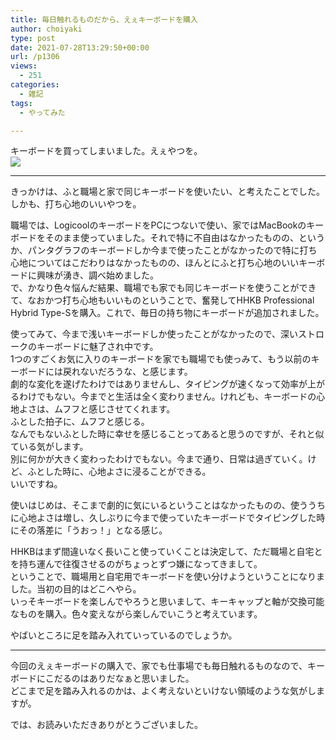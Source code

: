 ```yaml
---
title: 毎日触れるものだから、えぇキーボードを購入
author: choiyaki
type: post
date: 2021-07-28T13:29:50+00:00
url: /p1306
views:
  - 251
categories:
  - 雑記
tags:
  - やってみた

---
```

キーボードを買ってしまいました。えぇやつを。  
[![][1]][2]

* * *

きっかけは、ふと職場と家で同じキーボードを使いたい、と考えたことでした。しかも、打ち心地のいいやつを。

職場では、LogicoolのキーボードをPCにつないで使い、家ではMacBookのキーボードをそのまま使っていました。それで特に不自由はなかったものの、というか、パンタグラフのキーボードしか今まで使ったことがなかったので特に打ち心地についてはこだわりはなかったものの、ほんとにふと打ち心地のいいキーボードに興味が湧き、調べ始めました。  
で、かなり色々悩んだ結果、職場でも家でも同じキーボードを使うことができて、なおかつ打ち心地もいいものということで、奮発してHHKB Professional Hybrid Type-Sを購入。これで、毎日の持ち物にキーボードが追加されました。

使ってみて、今まで浅いキーボードしか使ったことがなかったので、深いストロークのキーボードに魅了され中です。  
1つのすごくお気に入りのキーボードを家でも職場でも使っみて、もう以前のキーボードには戻れないだろうな、と感じます。  
劇的な変化を遂げたわけではありませんし、タイピングが速くなって効率が上がるわけでもない。今までと生活は全く変わりません。けれども、キーボードの心地よさは、ムフフと感じさせてくれます。  
ふとした拍子に、ムフフと感じる。  
なんでもないふとした時に幸せを感じることってあると思うのですが、それと似ている気がします。  
別に何かが大きく変わったわけでもない。今まで通り、日常は過ぎていく。けど、ふとした時に、心地よさに浸ることができる。  
いいですね。

使いはじめは、そこまで劇的に気にいるということはなかったものの、使ううちに心地よさは増し、久しぶりに今まで使っていたキーボードでタイピングした時にその落差に「うおっ！」となる感じ。

HHKBはまず間違いなく長いこと使っていくことは決定して、ただ職場と自宅とを持ち運んで往復させるのがちょっとずつ嫌になってきまして。  
ということで、職場用と自宅用でキーボードを使い分けようということになりました。当初の目的はどこへやら。  
いっそキーボードを楽しんでやろうと思いまして、キーキャップと軸が交換可能なものを購入。色々変えながら楽しんでいこうと考えています。

やばいところに足を踏み入れていっているのでしょうか。

* * *

今回のえぇキーボードの購入で、家でも仕事場でも毎日触れるものなので、キーボードにこだるのはありだなぁと思いました。  
どこまで足を踏み入れるのかは、よく考えないといけない領域のような気がしますが。

では、お読みいただきありがとうございました。

 [1]: https://gyazo.com/b841418760b3a8804c0ac10546b59a81.image
 [2]: https://amzn.to/3rCTEsK